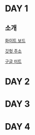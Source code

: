 # DAY 1

## 소개

[화이트 보드](https://miro.com/app/board/uXjVK2_p-XM=/?share_link_id=905611154831)

[깃헛 주소](https://github.com/tangt64/training_memos/tree/main/government-training/FZ)

[구글 미트](https://meet.google.com/hqm-hdan-zsw)

# DAY 2

# DAY 3

# DAY 4